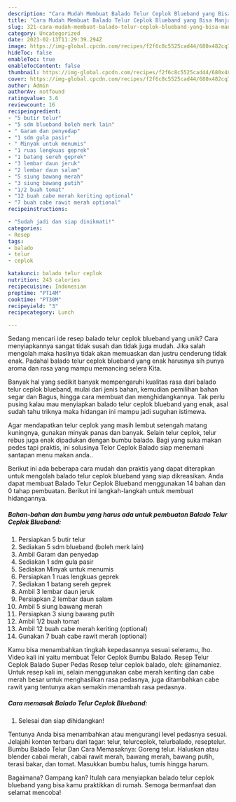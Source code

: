```yaml
---
description: "Cara Mudah Membuat Balado Telur Ceplok Blueband yang Bisa Manjain Lidah"
title: "Cara Mudah Membuat Balado Telur Ceplok Blueband yang Bisa Manjain Lidah"
slug: 321-cara-mudah-membuat-balado-telur-ceplok-blueband-yang-bisa-manjain-lidah
category: Uncategorized
date: 2023-02-13T11:29:39.294Z
image: https://img-global.cpcdn.com/recipes/f2f6c8c5525cad44/680x482cq70/balado-telur-ceplok-blueband-foto-resep-utama.jpg
hideToc: false
enableToc: true
enableTocContent: false
thumbnail: https://img-global.cpcdn.com/recipes/f2f6c8c5525cad44/680x482cq70/balado-telur-ceplok-blueband-foto-resep-utama.jpg
cover: https://img-global.cpcdn.com/recipes/f2f6c8c5525cad44/680x482cq70/balado-telur-ceplok-blueband-foto-resep-utama.jpg
author: Admin
authorAv: notfound
ratingvalue: 3.6
reviewcount: 16
recipeingredient:
- "5 butir telur"
- "5 sdm blueband boleh merk lain"
- " Garam dan penyedap"
- "1 sdm gula pasir"
- " Minyak untuk menumis"
- "1 ruas lengkuas geprek"
- "1 batang sereh geprek"
- "3 lembar daun jeruk"
- "2 lembar daun salam"
- "5 siung bawang merah"
- "3 siung bawang putih"
- "1/2 buah tomat"
- "12 buah cabe merah keriting optional"
- "7 buah cabe rawit merah optional"
recipeinstructions:

- "Sudah jadi dan siap dinikmati!"
categories:
- Resep
tags:
- balado
- telur
- ceplok

katakunci: balado telur ceplok 
nutrition: 243 calories
recipecuisine: Indonesian
preptime: "PT14M"
cooktime: "PT30M"
recipeyield: "3"
recipecategory: Lunch

---
```





Sedang mencari ide resep balado telur ceplok blueband yang unik? Cara menyiapkannya sangat tidak susah dan tidak juga mudah. Jika salah mengolah maka hasilnya tidak akan memuaskan dan justru cenderung tidak enak. Padahal balado telur ceplok blueband yang enak harusnya sih punya aroma dan rasa yang mampu memancing selera Kita.





Banyak hal yang sedikit banyak mempengaruhi kualitas rasa dari balado telur ceplok blueband, mulai dari jenis bahan, kemudian pemilihan bahan segar dan Bagus, hingga cara membuat dan menghidangkannya. Tak perlu pusing kalau mau menyiapkan balado telur ceplok blueband yang enak,      asal sudah tahu triknya maka hidangan ini mampu jadi suguhan istimewa.














Agar mendapatkan telur ceplok yang masih lembut setengah matang kuningnya, gunakan minyak panas dan banyak. Selain telur ceplok, telur rebus juga enak dipadukan dengan bumbu balado. Bagi yang suka makan pedes tapi praktis, ini solusinya Telor Ceplok Balado siap menemani santapan menu makan anda..






Berikut ini ada beberapa cara mudah dan praktis yang dapat diterapkan untuk mengolah balado telur ceplok blueband yang siap dikreasikan. Anda dapat membuat Balado Telur Ceplok Blueband menggunakan 14 bahan dan 0 tahap pembuatan. Berikut ini langkah-langkah untuk membuat hidangannya.

<!--inarticleads1-->

##### Bahan-bahan dan bumbu yang harus ada untuk pembuatan Balado Telur Ceplok Blueband:

1. Persiapkan 5 butir telur
1. Sediakan 5 sdm blueband (boleh merk lain)
1. Ambil  Garam dan penyedap
1. Sediakan 1 sdm gula pasir
1. Sediakan  Minyak untuk menumis
1. Persiapkan 1 ruas lengkuas geprek
1. Sediakan 1 batang sereh geprek
1. Ambil 3 lembar daun jeruk
1. Persiapkan 2 lembar daun salam
1. Ambil 5 siung bawang merah
1. Persiapkan 3 siung bawang putih
1. Ambil 1/2 buah tomat
1. Ambil 12 buah cabe merah keriting (optional)
1. Gunakan 7 buah cabe rawit merah (optional)


Kamu bisa menambahkan tingkah kepedasannya sesuai seleramu, lho. Video kali ini yaitu membuat Telor Ceplok Bumbu Balado. Resep Telur Ceplok Balado Super Pedas Resep telur ceplok balado, oleh: @inamaniez. Untuk resep kali ini, selain menggunakan cabe merah keriting dan cabe merah besar untuk menghasilkan rasa pedasnya, juga ditambahkan cabe rawit yang tentunya akan semakin menambah rasa pedasnya. 

<!--inarticleads2-->

##### Cara memasak Balado Telur Ceplok Blueband:


1. Selesai dan siap dihidangkan!

Tentunya Anda bisa menambahkan atau mengurangi level pedasnya sesuai. Jelajahi konten terbaru dari tagar: telur, telurceplok, telurbalado, reseptelur. Bumbu Balado Telur Dan Cara Memasaknya: Goreng telur. Haluskan atau blender cabai merah, cabai rawit merah, bawang merah, bawang putih, terasi bakar, dan tomat. Masukkan bumbu halus, tumis hingga harum. 

Bagaimana? Gampang kan? Itulah cara menyiapkan balado telur ceplok blueband yang bisa kamu praktikkan di rumah. Semoga bermanfaat dan selamat mencoba!
